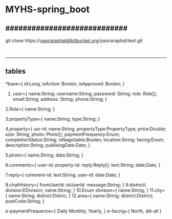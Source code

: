 # MYHS-spring_boot

############################
---------------------------

git clone https://yasiraraphat@bitbucket.org/yasiraraphat/test.git

<br>
<hr>

tables
--------
*base={
id:Long,
isActive: Boolen;
isApproved: Boolen;
}

1. user={
name:String;
username:String;
password: String;
role: Role[];
email:String;
address: String;
phone:String;
}

2.Role={
name:String;
}

3.propertyType={
name:String;
type:String;
}

4.property={
usr-id:
name:String;
propertyType:PropertyType;
price:Double;
size: String;
photo: Photo[];
paymentFrequency:Enum;
completionStatus:String;
isNagotiable:Boolen;
location:String;
facing:Enum;
description:String;
publisingDate:Date;
}

5.photo={
name:String;
data:String;
}

6.comments={
user-id:
property-id:
reply:Reply[];
text:String;
date:Date;
}

7.reply={
comment-id:
text:String;
user-id:
date:Date;
}

8.chatHistory={
fromUserId:
toUserId:
message:String;
}
9.district{
division:EDivision;
name:String;
}
10.Enum-division={
name:String;
}
11.city={
name:String;
district:Distric;
}
12.area={
name:String;
district:District;
postCode:String;
}

e-paymentFrequence={
Daily
Monthly,
Yearly,
}
e-facing={
North,
dik-all
}


